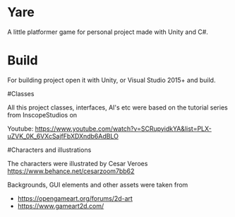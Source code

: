 # Yare
A little platformer game for personal project made with Unity and C#.

# Build
For building project open it with Unity, or Visual Studio 2015+ and build.

#Classes

All this project classes, interfaces, AI's etc were based on the tutorial series from InscopeStudios on 

Youtube:
  https://www.youtube.com/watch?v=SCRupyidkYA&list=PLX-uZVK_0K_6VXcSajfFbXDXndb6AdBLO
  
#Characters and illustrations

The characters were illustrated by 
  Cesar Veroes
  https://www.behance.net/cesarzoom7bb62
  
Backgrounds, GUI elements and other assets were taken from

  * https://opengameart.org/forums/2d-art
  * https://www.gameart2d.com/
